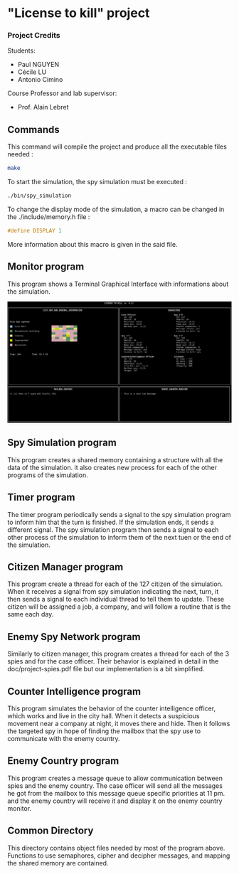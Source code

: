 # "License to kill" project 

### Project Credits  
Students:  
- Paul NGUYEN  
- Cécile LU
- Antonio Cimino
  
Course Professor and lab supervisor:  
- Prof. Alain Lebret

## Commands

This command will compile the project and produce all the executable files needed :
```bash
make
```

To start the simulation, the spy simulation must be executed :
```bash
./bin/spy_simulation
```

To change the display mode of the simulation, a macro can be changed in the ./include/memory.h file :
```c
#define DISPLAY 1
```
More information about this macro is given in the said file.

## Monitor program

This program shows a Terminal Graphical Interface with informations about the simulation. 

![The monitor program](./doc/figures/spy_monitor.png)

## Spy Simulation program

This program creates a shared memory containing a structure with all the data of the simulation. it also creates new process for each of the other programs of the simulation.

## Timer program

The timer program periodically sends a signal to the spy simulation program to inform him that the turn is finished. If the simulation ends, it sends a different signal. The spy simulation program then sends a signal to each other process of the simulation to inform them of the next tuen or the end of the simulation.

## Citizen Manager program

This program create a thread for each of the 127 citizen of the simulation. When it receives a signal from spy simulation indicating the next, turn, it then sends a signal to each individual thread to tell them to update. These citizen will be assigned a job, a company, and will follow a routine that is the same each day.

## Enemy Spy Network program

Similarly to citizen manager, this program creates a thread for each of the 3 spies and for the case officer. Their behavior is explained in detail in the doc/project-spies.pdf file but our implementation is a bit simplified.

## Counter Intelligence program

This program simulates the behavior of the counter intelligence officer, which works and live in the city hall. When it detects a suspicious movement near a company at night, it moves there and hide. Then it follows the targeted spy in hope of finding the mailbox that the spy use to communicate with the enemy country.

## Enemy Country program

This program creates a message queue to allow communication between spies and the enemy country. The case officer will send all the messages he got from the mailbox to this message queue specific priorities at 11 pm. and the enemy country will receive it and display it on the enemy country monitor.

## Common Directory

This directory contains object files needed by most of the program above. Functions to use semaphores, cipher and decipher messages, and mapping the shared memory are contained.

